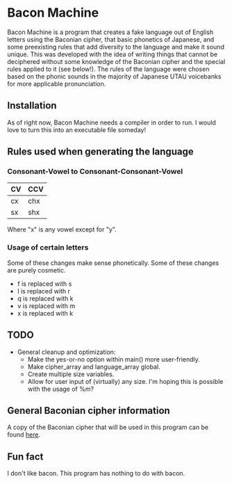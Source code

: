 # Bacon Machine
Bacon Machine is a program that creates a fake language out of English letters using the Baconian cipher, that basic phonetics of Japanese, and some preexisting rules that add diversity to the language and make it sound unique. This was developed with the idea of writing things that cannot be deciphered without some knowledge of the Baconian cipher and the special rules applied to it (see below!). The rules of the language were chosen based on the phonic sounds in the majority of Japanese UTAU voicebanks for more applicable pronunciation.

## Installation
As of right now, Bacon Machine needs a compiler in order to run. I would love to turn this into an executable file someday!

## Rules used when generating the language
### Consonant-Vowel to Consonant-Consonant-Vowel
| CV  | CCV |
| ------------- | ------------- |
| cx | chx |
| sx | shx |
Where "x" is any vowel except for "y".

### Usage of certain letters
Some of these changes make sense phonetically. Some of these changes are purely cosmetic.
- f is replaced with s
- l is replaced with r
- q is replaced with k
- v is replaced with m
- x is replaced with k

## TODO
- General cleanup and optimization:
  - Make the yes-or-no option within main() more user-friendly.
  - Make cipher_array and language_array global.
  - Create multiple size variables.
  - Allow for user input of (virtually) any size. I'm hoping this is possible with the usage of %m?

## General Baconian cipher information
A copy of the Baconian cipher that will be used in this program can be found [here](https://www.cryptogram.org/downloads/aca.info/ciphers/Baconian.pdf).

## Fun fact
I don't like bacon. This program has nothing to do with bacon.
